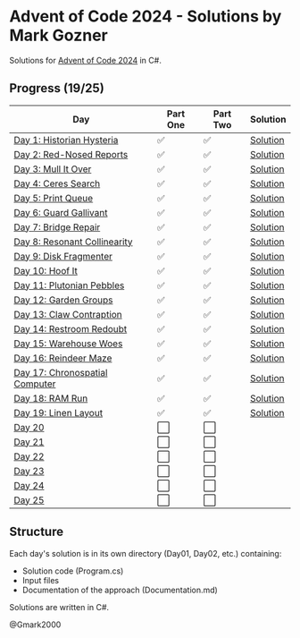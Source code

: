 # Advent of Code 2024 - Solutions by Mark Gozner

Solutions for [Advent of Code 2024](https://adventofcode.com/2024) in C#.

## Progress (19/25)

| Day | Part One | Part Two | Solution |
|-----|--------|--------|-----------|
| [Day 1: Historian Hysteria](https://adventofcode.com/2024/day/1) | ✅ | ✅ | [Solution](Day01/) |
| [Day 2: Red-Nosed Reports](https://adventofcode.com/2024/day/2) | ✅ | ✅ | [Solution](Day02/) |
| [Day 3: Mull It Over](https://adventofcode.com/2024/day/3) | ✅ | ✅ | [Solution](Day03/) |
| [Day 4: Ceres Search](https://adventofcode.com/2024/day/4) | ✅ | ✅ | [Solution](Day04/) |
| [Day 5: Print Queue](https://adventofcode.com/2024/day/5) | ✅ | ✅ | [Solution](Day05/) |
| [Day 6: Guard Gallivant](https://adventofcode.com/2024/day/6) | ✅ | ✅ | [Solution](Day06/) |
| [Day 7: Bridge Repair](https://adventofcode.com/2024/day/7) | ✅ | ✅ | [Solution](Day07/) |
| [Day 8: Resonant Collinearity](https://adventofcode.com/2024/day/8) | ✅ | ✅ | [Solution](Day08/) |
| [Day 9: Disk Fragmenter](https://adventofcode.com/2024/day/9) | ✅ | ✅ | [Solution](Day09/) |  
| [Day 10: Hoof It](https://adventofcode.com/2024/day/10) | ✅ | ✅ | [Solution](Day10/) |
| [Day 11: Plutonian Pebbles](https://adventofcode.com/2024/day/11) | ✅ | ✅ | [Solution](Day11/) |
| [Day 12: Garden Groups](https://adventofcode.com/2024/day/12) | ✅ | ✅ | [Solution](Day12/)|
| [Day 13: Claw Contraption](https://adventofcode.com/2024/day/13) | ✅ | ✅ | [Solution](Day13/) |
| [Day 14: Restroom Redoubt](https://adventofcode.com/2024/day/14) | ✅ | ✅ | [Solution](Day14/) |
| [Day 15: Warehouse Woes](https://adventofcode.com/2024/day/15) | ✅ | ✅ | [Solution](Day15/) |
| [Day 16: Reindeer Maze](https://adventofcode.com/2024/day/16) | ✅ | ✅ | [Solution](Day16/) |
| [Day 17: Chronospatial Computer](https://adventofcode.com/2024/day/17) | ✅ | ✅ | [Solution](Day17/) |
| [Day 18: RAM Run](https://adventofcode.com/2024/day/18) | ✅ | ✅ | [Solution](Day18/) |
| [Day 19: Linen Layout](https://adventofcode.com/2024/day/19) | ✅ | ✅ | [Solution](Day19/) |
| [Day 20](https://adventofcode.com/2024/day/20) | ⬜ | ⬜ | |
| [Day 21](https://adventofcode.com/2024/day/21) | ⬜ | ⬜ | |
| [Day 22](https://adventofcode.com/2024/day/22) | ⬜ | ⬜ | |
| [Day 23](https://adventofcode.com/2024/day/23) | ⬜ | ⬜ | |
| [Day 24](https://adventofcode.com/2024/day/24) | ⬜ | ⬜ | |
| [Day 25](https://adventofcode.com/2024/day/25) | ⬜ | ⬜ | |

## Structure

Each day's solution is in its own directory (Day01, Day02, etc.) containing:
- Solution code (Program.cs)
- Input files 
- Documentation of the approach (Documentation.md)

Solutions are written in C#.

@Gmark2000
